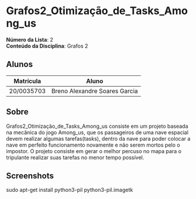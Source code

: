 # Grafos2_Otimização_de_Tasks_Among_us
**Número da Lista**: 2<br>
**Conteúdo da Disciplina**: Grafos 2<br>

## **Alunos**
|Matrícula | Aluno |
| -- | -- |
| 20/0035703  |  Breno Alexandre Soares Garcia |


## **Sobre**
Grafos2_Otimização_de_Tasks_Among_us consiste em um projeto baseada na mecânica do jogo Among_us, que os passageiros de uma nave espacial devem realizar algumas tarefas(tasks), dentro da nave para poder colocar a nave em perfeito funcionamento novamente e não serem mortos pelo o impostor. O projeto consiste em gerar o melhor percuso no mapa para o tripulante realizar suas tarefas no menor tempo possível.

## **Screenshots**
sudo apt-get install python3-pil python3-pil.imagetk
